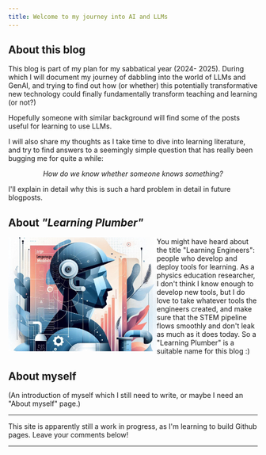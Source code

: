 ```yaml
---
title: Welcome to my journey into AI and LLMs
---
```


## About this blog

  This blog is part of my plan for my sabbatical year (2024- 2025). During which I will document my journey of dabbling into the world of LLMs and GenAI, and trying to find out how (or whether) this potentially transformative new technology could finally fundamentally transform teaching and learning (or not?) 

  Hopefully someone with similar background will find some of the posts useful for learning to use LLMs.

  I will also share my thoughts as I take time to dive into learning literature, and try to find answers to a seemingly simple question that has really been bugging me for quite a while: 

  <center><em>How do we know whether someone knows something?</em></center>
  
I'll explain in detail why this is such a hard problem in detail in future blogposts.


## About *"Learning Plumber"*

<img src="./docs/assets/images/the-learning-plumber.png" width="300" style = "float: left" margin-right 
alt = "an AI generated image of the learning plumber">

You might have heard about the title "Learning Engineers": people who develop and deploy tools for learning. As a physics education researcher, I don't think I know enough to develop new tools, but I do love to take whatever tools the engineers created, and make sure that the STEM pipeline flows smoothly and don't leak as much as it does today. So a "Learning Plumber" is a suitable name for this blog :)


## About myself
(An introduction of myself which I still need to write, or maybe I need an "About myself" page.)

---

This site is apparently still a work in progress, as I'm learning to build Github pages. Leave your comments below!

---

<script src="https://utteranc.es/client.js"
        repo="Zhongzhou/the-learning-plumber"
        issue-term="pathname"
        theme="boxy-light"
        crossorigin="anonymous"
        async>
</script>

